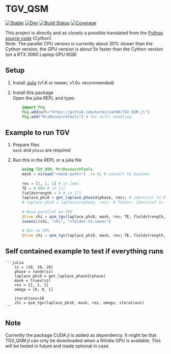 # TGV_QSM

[![Stable](https://img.shields.io/badge/docs-stable-blue.svg)](https://korbinian90.github.io/TGV_QSM.jl/stable/)
[![Dev](https://img.shields.io/badge/docs-dev-blue.svg)](https://korbinian90.github.io/TGV_QSM.jl/dev/)
[![Build Status](https://github.com/korbinian90/TGV_QSM.jl/actions/workflows/CI.yml/badge.svg?branch=main)](https://github.com/korbinian90/TGV_QSM.jl/actions/workflows/CI.yml?query=branch%3Amain)
[![Coverage](https://codecov.io/gh/korbinian90/TGV_QSM.jl/branch/main/graph/badge.svg)](https://codecov.io/gh/korbinian90/TGV_QSM.jl)

This project is directly and as closely a possible translated from the [Python source code](http://www.neuroimaging.at/pages/qsm.php) (Cython)  
Note: The parallel CPU version is currently about 30% slower than the Cython version, the GPU version is about 5x faster than the Cython version (on a RTX 3060 Laptop GPU 6GB)  

## Setup

1. Install [Julia](https://julialang.org/downloads/) (v1.6 or newer, v1.9+ recommended)
2. Install this package  
    Open the julia REPL and type:

    ```julia
        import Pkg
        Pkg.add(url="https://github.com/korbinian90/TGV_QSM.jl")
        Pkg.add("MriResearchTools") # for nifti handling
    ```

## Example to run TGV

1. Prepare files  
    `mask` and `phase` are required
2. Run this in the REPL or a julia file

    ```julia
        using TGV_QSM, MriResearchTools
        mask = niread("<mask-path>") .!= 0; # convert to boolean
        
        res = [1, 1, 1] # in [mm]
        TE = 0.004 # in [s]
        fieldstrength = 3 # in [T]
        laplace_phi0 = get_laplace_phase3(phase, res); # identical to Python
        # laplace_phi0 = laplacian(phase, res); # faster; identical in normal phase; different in noise
        
        # Runs parallel on CPU
        @time chi = qsm_tgv(laplace_phi0, mask, res; TE, fieldstrength, alpha=(0.0015, 0.0005), iterations=10);
        savenii(chi, "chi", "<folder-to-save>")
    ```

    ```julia
        # Run on GPU
        @time chi = qsm_tgv(laplace_phi0, mask, res; TE, fieldstrength, alpha=(0.0015, 0.0005), iterations=10, gpu=true);
    ```

## Self contained example to test if everything runs

    ```julia
        sz = (20, 20, 20)
        phase = randn(sz)
        laplace_phi0 = get_laplace_phase3(phase)
        mask = trues(sz)
        res = [1, 1, 1]
        omega = [0, 0, 1]
        
        iterations=10
        chi = qsm_tgv(laplace_phi0, mask, res, omega; iterations)
    ```

## Note

Currently the package CUDA.jl is added as dependency. It might be that TGV_QSM.jl can only be downloaded when a NVidia GPU is available. This will be tested in future and made optional in case.
